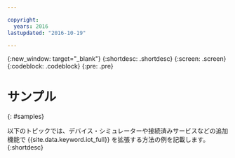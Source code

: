 ```yaml
---

copyright:
  years: 2016
lastupdated: "2016-10-19"

---
```


{:new_window: target="_blank"}
{:shortdesc: .shortdesc}
{:screen: .screen}
{:codeblock: .codeblock}
{:pre: .pre}

# サンプル
{: #samples}

以下のトピックでは、デバイス・シミュレーターや接続済みサービスなどの追加機能で {{site.data.keyword.iot_full}} を拡張する方法の例を記載します。
{:shortdesc}

